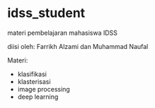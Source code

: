 # idss_student
materi pembelajaran mahasiswa IDSS

diisi oleh: Farrikh Alzami dan Muhammad Naufal

Materi:
- klasifikasi
- klasterisasi
- image processing
- deep learning 
